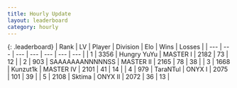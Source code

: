 ```yaml
---
title: Hourly Update
layout: leaderboard
category: hourly
---
```


{: .leaderboard}
| Rank | LV | Player | Division | Elo | Wins | Losses |
| --- | --- | --- | --- | --- | --- | --- |
| <span data-change="0">1</span> | 3356 | <span title="ID: 164871">Hungry YuYu</span> | MASTER I | <span data-change="6">2182</span> | <span data-change="1">73</span> | <span data-change="0">12</span> |
| <span data-change="0">2</span> | 903 | <span title="ID: 174294">SAAAAAAANNNNNSS</span> | MASTER II | <span data-change="0">2165</span> | <span data-change="0">78</span> | <span data-change="0">38</span> |
| <span data-change="0">3</span> | 1668 | <span title="ID: 392407">Kunzut1k</span> | MASTER IV | <span data-change="0">2101</span> | <span data-change="0">41</span> | <span data-change="0">14</span> |
| <span data-change="0">4</span> | 979 | <span title="ID: 285323">TaraNTul</span> | ONYX I | <span data-change="0">2075</span> | <span data-change="0">101</span> | <span data-change="0">39</span> |
| <span data-change="0">5</span> | 2108 | <span title="ID: 353063">Sktima</span> | ONYX II | <span data-change="0">2072</span> | <span data-change="0">36</span> | <span data-change="0">13</span> |